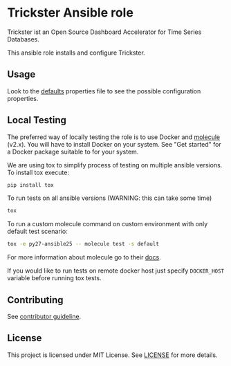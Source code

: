 
# Trickster Ansible role

Trickster ist an Open Source Dashboard Accelerator for Time Series Databases.

This ansible role installs and configure Trickster.

## Usage

Look to the [defaults](defaults/main.yml) properties file to see the possible configuration properties.

## Local Testing

The preferred way of locally testing the role is to use Docker and [molecule](https://github.com/metacloud/molecule) (v2.x). 
You will have to install Docker on your system. See "Get started" for a Docker package suitable to for your system.

We are using tox to simplify process of testing on multiple ansible versions. To install tox execute:
```sh
pip install tox
```
To run tests on all ansible versions (WARNING: this can take some time)
```sh
tox
```
To run a custom molecule command on custom environment with only default test scenario:
```sh
tox -e py27-ansible25 -- molecule test -s default
```
For more information about molecule go to their [docs](http://molecule.readthedocs.io/en/latest/).

If you would like to run tests on remote docker host just specify `DOCKER_HOST` variable before running tox tests.


## Contributing

See [contributor guideline](CONTRIBUTING.md).

## License

This project is licensed under MIT License. See [LICENSE](/LICENSE) for more details.


